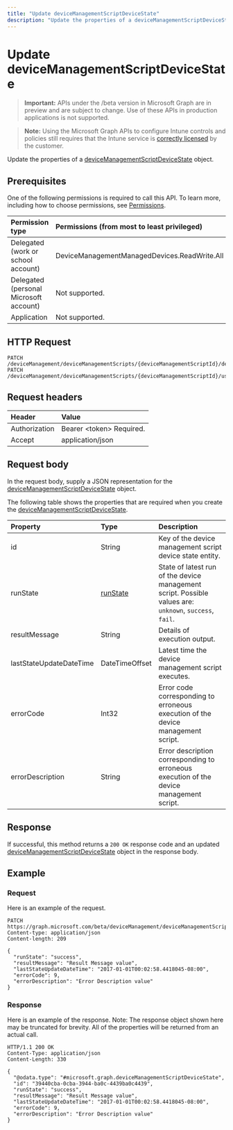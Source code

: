 ```yaml
---
title: "Update deviceManagementScriptDeviceState"
description: "Update the properties of a deviceManagementScriptDeviceState object."
---
```


# Update deviceManagementScriptDeviceState

> **Important:** APIs under the /beta version in Microsoft Graph are in preview and are subject to change. Use of these APIs in production applications is not supported.

> **Note:** Using the Microsoft Graph APIs to configure Intune controls and policies still requires that the Intune service is [correctly licensed](https://go.microsoft.com/fwlink/?linkid=839381) by the customer.

Update the properties of a [deviceManagementScriptDeviceState](../resources/intune-devices-devicemanagementscriptdevicestate.md) object.
## Prerequisites
One of the following permissions is required to call this API. To learn more, including how to choose permissions, see [Permissions](/graph/permissions-reference).

|Permission type|Permissions (from most to least privileged)|
|:---|:---|
|Delegated (work or school account)|DeviceManagementManagedDevices.ReadWrite.All|
|Delegated (personal Microsoft account)|Not supported.|
|Application|Not supported.|

## HTTP Request
<!-- {
  "blockType": "ignored"
}
-->
``` http
PATCH /deviceManagement/deviceManagementScripts/{deviceManagementScriptId}/deviceRunStates/{deviceManagementScriptDeviceStateId}
PATCH /deviceManagement/deviceManagementScripts/{deviceManagementScriptId}/userRunStates/{deviceManagementScriptUserStateId}/deviceRunStates/{deviceManagementScriptDeviceStateId}
```

## Request headers
|Header|Value|
|:---|:---|
|Authorization|Bearer &lt;token&gt; Required.|
|Accept|application/json|

## Request body
In the request body, supply a JSON representation for the [deviceManagementScriptDeviceState](../resources/intune-devices-devicemanagementscriptdevicestate.md) object.

The following table shows the properties that are required when you create the [deviceManagementScriptDeviceState](../resources/intune-devices-devicemanagementscriptdevicestate.md).

|Property|Type|Description|
|:---|:---|:---|
|id|String|Key of the device management script device state entity.|
|runState|[runState](../resources/intune-shared-runstate.md)|State of latest run of the device management script. Possible values are: `unknown`, `success`, `fail`.|
|resultMessage|String|Details of execution output.|
|lastStateUpdateDateTime|DateTimeOffset|Latest time the device management script executes.|
|errorCode|Int32|Error code corresponding to erroneous execution of the device management script.|
|errorDescription|String|Error description corresponding to erroneous execution of the device management script.|



## Response
If successful, this method returns a `200 OK` response code and an updated [deviceManagementScriptDeviceState](../resources/intune-devices-devicemanagementscriptdevicestate.md) object in the response body.

## Example
### Request
Here is an example of the request.
``` http
PATCH https://graph.microsoft.com/beta/deviceManagement/deviceManagementScripts/{deviceManagementScriptId}/deviceRunStates/{deviceManagementScriptDeviceStateId}
Content-type: application/json
Content-length: 209

{
  "runState": "success",
  "resultMessage": "Result Message value",
  "lastStateUpdateDateTime": "2017-01-01T00:02:58.4418045-08:00",
  "errorCode": 9,
  "errorDescription": "Error Description value"
}
```

### Response
Here is an example of the response. Note: The response object shown here may be truncated for brevity. All of the properties will be returned from an actual call.
``` http
HTTP/1.1 200 OK
Content-Type: application/json
Content-Length: 330

{
  "@odata.type": "#microsoft.graph.deviceManagementScriptDeviceState",
  "id": "39440cba-0cba-3944-ba0c-4439ba0c4439",
  "runState": "success",
  "resultMessage": "Result Message value",
  "lastStateUpdateDateTime": "2017-01-01T00:02:58.4418045-08:00",
  "errorCode": 9,
  "errorDescription": "Error Description value"
}
```





